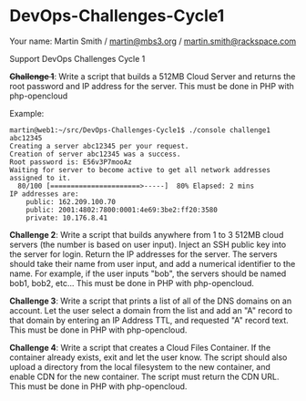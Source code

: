 DevOps-Challenges-Cycle1
========================

Your name: Martin Smith / martin@mbs3.org / martin.smith@rackspace.com

Support DevOps Challenges Cycle 1

~~__Challenge 1__~~: Write a script that builds a 512MB Cloud Server and returns the root password and IP address for the server. This must be done in PHP with php-opencloud 

Example:
```
martin@web1:~/src/DevOps-Challenges-Cycle1$ ./console challenge1 abc12345
Creating a server abc12345 per your request.
Creation of server abc12345 was a success.
Root password is: E56v3P7mooAz
Waiting for server to become active to get all network addresses assigned to it.
  80/100 [======================>-----]  80% Elapsed: 2 mins 
IP addresses are:
	public: 162.209.100.70
	public: 2001:4802:7800:0001:4e69:3be2:ff20:3580
	private: 10.176.8.41
```

__Challenge 2__: Write a script that builds anywhere from 1 to 3 512MB cloud servers (the number is based on user input). Inject an SSH public key into the server for login. Return the IP addresses for the server. The servers should take their name from user input, and add a numerical identifier to the name. For example, if the user inputs "bob", the servers should be named bob1, bob2, etc... This must be done in PHP with php-opencloud. 

__Challenge 3__: Write a script that prints a list of all of the DNS domains on an account. Let the user select a domain from the list and add an "A" record to that domain by entering an IP Address TTL, and requested "A" record text. This must be done in PHP with php-opencloud. 

__Challenge 4__: Write a script that creates a Cloud Files Container. If the container already exists, exit and let the user know. The script should also upload a directory from the local filesystem to the new container, and enable CDN for the new container. The script must return the CDN URL. This must be done in PHP with php-opencloud. 
